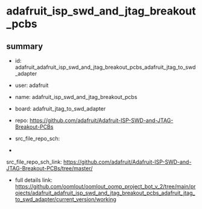# adafruit_isp_swd_and_jtag_breakout_pcbs
 
## summary 
* id: adafruit_adafruit_isp_swd_and_jtag_breakout_pcbs_adafruit_jtag_to_swd_adapter
* user: adafruit
* name: adafruit_isp_swd_and_jtag_breakout_pcbs
* board: adafruit_jtag_to_swd_adapter
* repo: https://github.com/adafruit/Adafruit-ISP-SWD-and-JTAG-Breakout-PCBs



* src_file_repo_sch: 
*
 src_file_repo_sch_link: https://github.com/adafruit/Adafruit-ISP-SWD-and-JTAG-Breakout-PCBs/tree/master/
* full details link: https://github.com/oomlout/oomlout_oomp_project_bot_v_2/tree/main/projects/adafruit_adafruit_isp_swd_and_jtag_breakout_pcbs_adafruit_jtag_to_swd_adapter/current_version/working  






